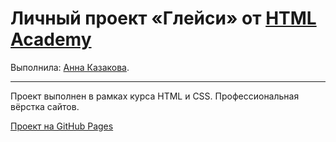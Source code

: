 # Личный проект «Глейси» от [HTML Academy](https://htmlacademy.ru/)

Выполнила: [Анна Казакова](https://up.htmlacademy.ru/htmlcss/26/user/1183797).

---
Проект выполнен в рамках курса HTML и CSS. Профессиональная вёрстка сайтов.

[Проект на GitHub Pages](https://chubiitsa.github.io/1183797-gllacy-26/)
